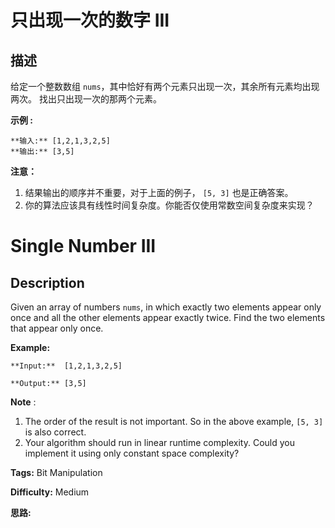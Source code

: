 # 只出现一次的数字 III

## 描述

给定一个整数数组 `nums`，其中恰好有两个元素只出现一次，其余所有元素均出现两次。 找出只出现一次的那两个元素。

**示例 :**

    
    
    **输入:** [1,2,1,3,2,5]
    **输出:** [3,5]

**注意：**

  1. 结果输出的顺序并不重要，对于上面的例子， `[5, 3]` 也是正确答案。
  2. 你的算法应该具有线性时间复杂度。你能否仅使用常数空间复杂度来实现？



# Single Number III

## Description



Given an array of numbers `nums`, in which exactly two elements appear only once and all the other elements appear exactly twice. Find the two elements that appear only once.

**Example:**

    
    
    **Input:**  [1,2,1,3,2,5]
    **Output:** [3,5]

**Note** :

  1. The order of the result is not important. So in the above example, `[5, 3]` is also correct.
  2. Your algorithm should run in linear runtime complexity. Could you implement it using only constant space complexity?


**Tags:** Bit Manipulation

**Difficulty:** Medium

**思路:**
